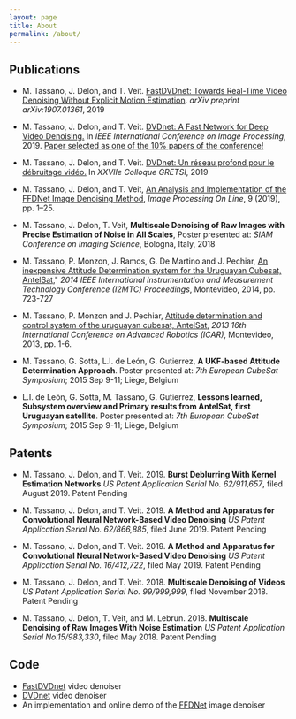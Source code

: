 ```yaml
---
layout: page
title: About
permalink: /about/
---
```


## Publications

- M. Tassano, J. Delon, and T. Veit. [FastDVDnet: Towards Real-Time Video Denoising Without Explicit Motion Estimation](https://arxiv.org/abs/1907.01361). _arXiv preprint arXiv:1907.01361_, 2019

- M. Tassano, J. Delon, and T. Veit. [DVDnet: A Fast Network for Deep Video Denoising.](https://doi.org/10.1109/ICIP.2019.8803136) In _IEEE International Conference on Image Processing_, 2019. [Paper selected as one of the 10% papers of the conference!](http://2019.ieeeicip.org/?action=page3&id=9)

- M. Tassano, J. Delon, and T. Veit. [DVDnet: Un réseau profond pour le débruitage vidéo.](https://hal.archives-ouvertes.fr/hal-02274077/) In _XXVIIe Colloque GRETSI_, 2019

- M. Tassano, J. Delon, and T. Veit, [An Analysis and Implementation of the FFDNet Image Denoising Method](https://doi.org/10.5201/ipol.2019.231), <i>Image Processing On Line</i>, 9 (2019), pp. 1–25.

- M. Tassano, J. Delon, T. Veit, **Multiscale Denoising of Raw Images with Precise Estimation of Noise in All Scales**, Poster presented at: <i>SIAM Conference on Imaging Science</i>, Bologna, Italy, 2018

- M. Tassano, P. Monzon, J. Ramos, G. De Martino and J. Pechiar, [An inexpensive Attitude Determination system for the Uruguayan Cubesat, AntelSat](https://doi.org/10.1109/I2MTC.2014.6860837)," <i>2014 IEEE International Instrumentation and Measurement Technology Conference (I2MTC) Proceedings</i>, Montevideo, 2014, pp. 723-727

- M. Tassano, P. Monzon and J. Pechiar, [Attitude determination and control system of the uruguayan cubesat, AntelSat](https://doi.org/10.1109/ICAR.2013.6766523), <i>2013 16th International Conference on Advanced Robotics (ICAR)</i>, Montevideo, 2013, pp. 1-6.

- M. Tassano, G. Sotta, L.I. de León, G. Gutierrez, **A UKF-based Attitude Determination Approach**. Poster presented at: <i>7th European CubeSat Symposium</i>; 2015 Sep 9-11; Li&egrave;ge, Belgium

- L.I. de León, G. Sotta, M. Tassano, G. Gutierrez, **Lessons learned, Subsystem overview and Primary results from AntelSat, first Uruguayan satellite**. Poster presented at: <i>7th European CubeSat Symposium</i>; 2015 Sep 9-11; Li&egrave;ge, Belgium

## Patents

- M. Tassano, J. Delon, and T. Veit. 2019. **Burst Deblurring With Kernel Estimation Networks** _US Patent Application Serial No. 62/911,657_, filed August 2019. Patent Pending

- M. Tassano, J. Delon, and T. Veit. 2019. **A Method and Apparatus for Convolutional Neural Network-Based Video Denoising** _US Patent Application Serial No. 62/866,885_, filed June 2019. Patent Pending

- M. Tassano, J. Delon, and T. Veit. 2019. **A Method and Apparatus for Convolutional Neural Network-Based Video Denoising** _US Patent Application Serial No. 16/412,722_, filed May 2019. Patent Pending

- M. Tassano, J. Delon, and T. Veit. 2018. **Multiscale Denoising of Videos** _US Patent Application Serial No. 99/999,999_, filed November 2018. Patent Pending

- M. Tassano, J. Delon, T. Veit, and M. Lebrun. 2018. **Multiscale Denoising of Raw Images With Noise Estimation** _US Patent Application Serial No.15/983,330_, filed May 2018. Patent Pending

## Code

- [FastDVDnet](https://github.com/m-tassano/fastdvdnet) video denoiser
- [DVDnet](https://github.com/m-tassano/dvdnet) video denoiser
- An implementation and online demo of the [FFDNet](https://www.ipol.im/pub/art/2019/231) image denoiser
